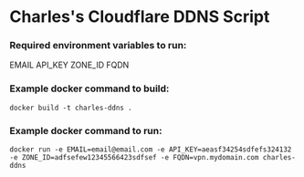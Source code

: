 # Charles's Cloudflare DDNS Script

### Required environment variables to run:

EMAIL
API_KEY
ZONE_ID
FQDN

### Example docker command to build:

    docker build -t charles-ddns .

### Example docker command to run:

    docker run -e EMAIL=email@email.com -e API_KEY=aeasf34254sdfefs324132 -e ZONE_ID=adfsefew12345566423sdfsef -e FQDN=vpn.mydomain.com charles-ddns
